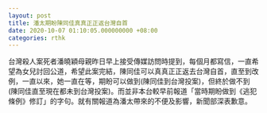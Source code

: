 ```yaml
---
layout: post
title: 潘太期盼陳同佳真真正正返台灣自首
date: 2020-10-07 01:10:05.000000000 +08:00
categories: rthk
---
```


台灣殺人案死者潘曉穎母親昨日早上接受傳媒訪問時提到，每個月都寫信，一直希望為女兒討回公道，希望此案完結，陳同佳可以真真正正返去台灣自首，直至到改例，一直以來，她一直在等，期盼可以做到(陳同佳到台灣投案)，但終於做不到(陳同佳直至現在都未到台灣投案)。而並非本台較早前報道「當時期盼做到《逃犯條例》修訂」的字句。就有關報道為潘太帶來的不便及影響，新聞部深表歉意。
